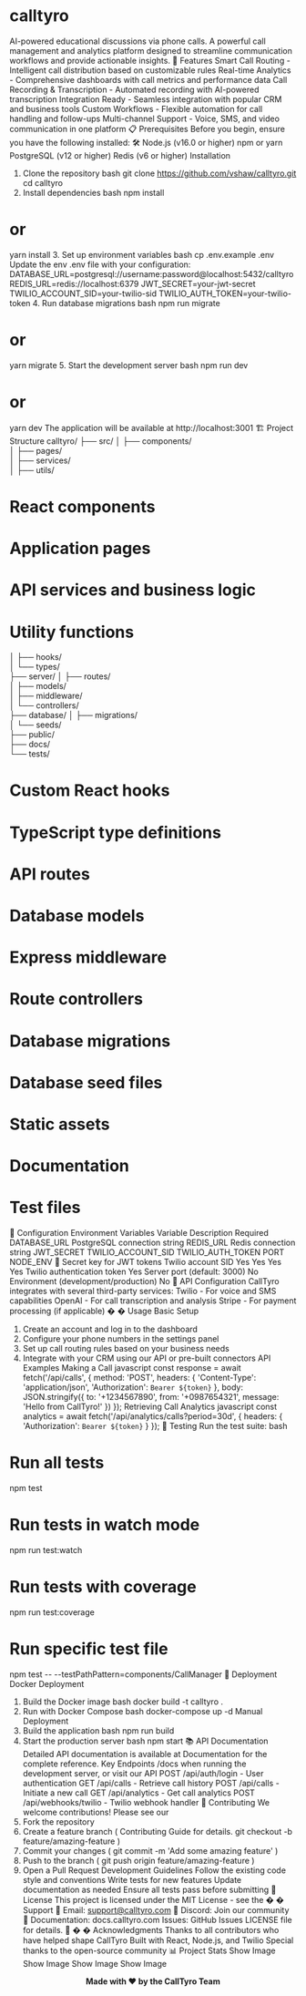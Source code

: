 # calltyro
AI-powered educational discussions via phone calls. 
A powerful call management and analytics platform designed to streamline communication workflows
 and provide actionable insights.
 🚀
 Features
 Smart Call Routing - Intelligent call distribution based on customizable rules
 Real-time Analytics - Comprehensive dashboards with call metrics and performance data
 Call Recording & Transcription - Automated recording with AI-powered transcription
 Integration Ready - Seamless integration with popular CRM and business tools
 Custom Workflows - Flexible automation for call handling and follow-ups
 Multi-channel Support - Voice, SMS, and video communication in one platform
 📋
 Prerequisites
 Before you begin, ensure you have the following installed:
 🛠
 Node.js (v16.0 or higher)
 npm or yarn
 PostgreSQL (v12 or higher)
 Redis (v6 or higher)
 Installation
 1. Clone the repository
 bash
 git clone https://github.com/vshaw/calltyro.git cd 
calltyro
 2. Install dependencies
 bash
 npm install
 # or
 yarn install
 3. Set up environment variables
bash
 cp .env.example .env
 Update the 
env
 .env file with your configuration:
 DATABASE_URL=postgresql://username:password@localhost:5432/calltyro
 REDIS_URL=redis://localhost:6379
 JWT_SECRET=your-jwt-secret
 TWILIO_ACCOUNT_SID=your-twilio-sid
 TWILIO_AUTH_TOKEN=your-twilio-token
 4. Run database migrations
 bash
 npm run migrate
 # or
 yarn migrate
 5. Start the development server
 bash
 npm run dev
 # or
 yarn dev
 The application will be available at http://localhost:3001
 🏗
   Project Structure
calltyro/
 ├── src/
 │   ├── components/  
│   ├── pages/          
│   ├── services/           
│   ├── utils/          
# React components
 # Application pages
 # API services and business logic
 # Utility functions
 │   ├── hooks/          
│   └── types/          
├── server/
 │   ├── routes/          
│   ├── models/          
│   ├── middleware/  
│   └── controllers/  
├── database/
 │   ├── migrations/  
│   └── seeds/  
├── public/       
├── docs/          
└── tests/         
# Custom React hooks
 # TypeScript type definitions
 # API routes
 # Database models
 # Express middleware
 # Route controllers
 # Database migrations
 # Database seed files
 # Static assets
 # Documentation
 # Test files
 🔧
 Configuration
 Environment Variables
 Variable Description Required
 DATABASE_URL
 PostgreSQL connection string
 REDIS_URL
 Redis connection string
 JWT_SECRET
 TWILIO_ACCOUNT_SID
 TWILIO_AUTH_TOKEN
 PORT
 NODE_ENV
 
 Secret key for JWT tokens
 Twilio account SID
 Yes
 Yes
 Yes
 Yes
 Twilio authentication token
 Yes
 Server port (default: 3000)
 No
 Environment (development/production)
 No
 
 API Configuration
 CallTyro integrates with several third-party services:
 Twilio - For voice and SMS capabilities
 OpenAI - For call transcription and analysis
 Stripe - For payment processing (if applicable)
�
�
 Usage
 Basic Setup
 1. Create an account and log in to the dashboard
 2. Configure your phone numbers in the settings panel
 3. Set up call routing rules based on your business needs
 4. Integrate with your CRM using our API or pre-built connectors
 API Examples
 Making a Call
 javascript
 const response = await fetch('/api/calls', {
 method: 'POST',
 headers: {
 'Content-Type': 'application/json',
 'Authorization': `Bearer ${token}`
 },
 body: JSON.stringify({
 to: '+1234567890',
 from: '+0987654321',
 message: 'Hello from CallTyro!'
 })
 });
 Retrieving Call Analytics
 javascript
 const analytics = await fetch('/api/analytics/calls?period=30d', {
 headers: {
 'Authorization': `Bearer ${token}`
 }
 });
 🧪
 Testing
 Run the test suite:
bash
 # Run all tests
 npm test
 # Run tests in watch mode
 npm run test:watch
 # Run tests with coverage
 npm run test:coverage
 # Run specific test file
 npm test -- --testPathPattern=components/CallManager
 🚀
 Deployment
 Docker Deployment
 1. Build the Docker image
 bash
 docker build -t calltyro .
 2. Run with Docker Compose
 bash
 docker-compose up -d
 Manual Deployment
 1. Build the application
 bash
 npm run build
 2. Start the production server
 bash
 npm start
 📚
 API Documentation
Detailed API documentation is available at 
Documentation for the complete reference.
 Key Endpoints
 /docs when running the development server, or visit our 
API
 POST /api/auth/login - User authentication
 GET /api/calls - Retrieve call history
 POST /api/calls - Initiate a new call
 GET /api/analytics - Get call analytics
 POST /api/webhooks/twilio - Twilio webhook handler
 🤝
 Contributing
 We welcome contributions! Please see our 
1. Fork the repository
 2. Create a feature branch (
 Contributing Guide for details.
 git checkout -b feature/amazing-feature )
 3. Commit your changes (
 git commit -m 'Add some amazing feature' )
 4. Push to the branch (
 git push origin feature/amazing-feature )
 5. Open a Pull Request
 Development Guidelines
 Follow the existing code style and conventions
 Write tests for new features
 Update documentation as needed
 Ensure all tests pass before submitting
 📄
 License
 This project is licensed under the MIT License - see the 
�
�
 Support
 📧
 Email: 
support@calltyro.com
 💬
 Discord: 
Join our community
 📖
 Documentation: 
docs.calltyro.com
 Issues: 
GitHub Issues
 LICENSE file for details.
 🐛
�
�
 Acknowledgments
 Thanks to all contributors who have helped shape CallTyro
 Built with 
React, 
Node.js, and 
Twilio
 Special thanks to the open-source community
 📊
 Project Stats
 Show Image
 Show Image
 Show Image
 Show Image
 <div align="center"> <strong>Made with 
❤
 by the CallTyro Team</strong> </div>
